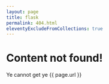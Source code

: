 ```yaml
---
layout: page
title: flask
permalink: 404.html
eleventyExcludeFromCollections: true
---
```

# Content not found!

Ye cannot get ye {{ page.url }}
